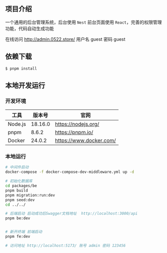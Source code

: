 ## 项目介绍

一个通用的后台管理系统，后台使用 `Nest` 前台页面使用 `React`，完善的权限管理功能，代码自动生成功能


在线访问 http://admin.0522.store/ 用户名 guest 密码 guest
## 依赖下载

```bash
$ pnpm install
```

## 本地开发运行

### 开发环境

| 工具          | 版本号                | 官网                                            |
| -------------| -------------------  | ----------------------------------------------- |
| Node.js      | 18.16.0               | https://nodejs.org/                            |
| pnpm         | 8.6.2                 | https://pnpm.io/                               |
| Docker       | 24.0.2                | https://www.docker.com/                        |

### 本地运行

```sh
# 中间件启动
docker-compose -f docker-compose-dev-middleware.yml up -d

# 初始化数据库
cd packages/be
pnpm build
pnpm migration:run:dev
pnpm seed:dev
cd ../../

# 后端启动 启动成功后Swagger文档地址  http://localhost:3000/api
pnpm be:dev 


# 新开终端 前端启动
pnpm fe:dev

# 访问地址 http://localhost:5173/ 账号 admin 密码 123456

```
